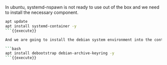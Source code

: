 In ubuntu, systemd-nspawn is not ready to use out of the box and we need to install the necessary component.

```bash
apt update
apt install systemd-container -y
```{{execute}}

And we are going to install the debian system environment into the container later, we also need to install the `debootstrap` tool.

```bash
apt install debootstrap debian-archive-keyring -y
```{{execute}}
